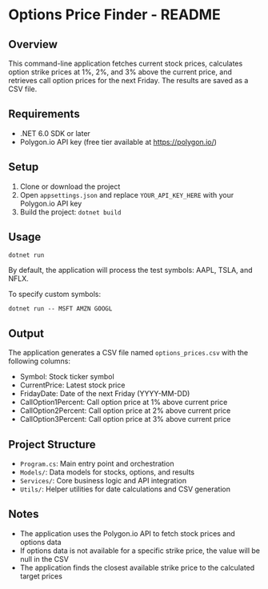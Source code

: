 # Options Price Finder - README

## Overview
This command-line application fetches current stock prices, calculates option strike prices at 1%, 2%, and 3% above the current price, and retrieves call option prices for the next Friday. The results are saved as a CSV file.

## Requirements
- .NET 6.0 SDK or later
- Polygon.io API key (free tier available at https://polygon.io/)

## Setup
1. Clone or download the project
2. Open `appsettings.json` and replace `YOUR_API_KEY_HERE` with your Polygon.io API key
3. Build the project: `dotnet build`

## Usage
```
dotnet run
```

By default, the application will process the test symbols: AAPL, TSLA, and NFLX.

To specify custom symbols:
```
dotnet run -- MSFT AMZN GOOGL
```

## Output
The application generates a CSV file named `options_prices.csv` with the following columns:
- Symbol: Stock ticker symbol
- CurrentPrice: Latest stock price
- FridayDate: Date of the next Friday (YYYY-MM-DD)
- CallOption1Percent: Call option price at 1% above current price
- CallOption2Percent: Call option price at 2% above current price
- CallOption3Percent: Call option price at 3% above current price

## Project Structure
- `Program.cs`: Main entry point and orchestration
- `Models/`: Data models for stocks, options, and results
- `Services/`: Core business logic and API integration
- `Utils/`: Helper utilities for date calculations and CSV generation

## Notes
- The application uses the Polygon.io API to fetch stock prices and options data
- If options data is not available for a specific strike price, the value will be null in the CSV
- The application finds the closest available strike price to the calculated target prices
